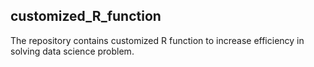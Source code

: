 ## customized_R_function

The repository contains customized R function to increase efficiency in solving data science problem.
